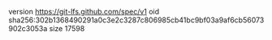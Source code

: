 version https://git-lfs.github.com/spec/v1
oid sha256:302b1368490291a0c3e2c3287c806985cb41bc9bf03a9af6cb56073902c3053a
size 17598
